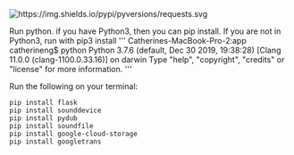 <img alt="https://img.shields.io/pypi/pyversions/requests.svg" src="https://img.shields.io/pypi/pyversions/requests.svg">



Run python. if you have Python3, then you can pip install. If you are not in Python3, run with pip3 install <package name>
  '''
Catherines-MacBook-Pro-2:app catherineng$ python
Python 3.7.6 (default, Dec 30 2019, 19:38:28) 
[Clang 11.0.0 (clang-1100.0.33.16)] on darwin
Type "help", "copyright", "credits" or "license" for more information.
  '''
  
Run the following on your terminal: 
```
pip install flask
pip install sounddevice
pip install pydub
pip install soundfile
pip install google-cloud-storage
pip install googletrans
```
